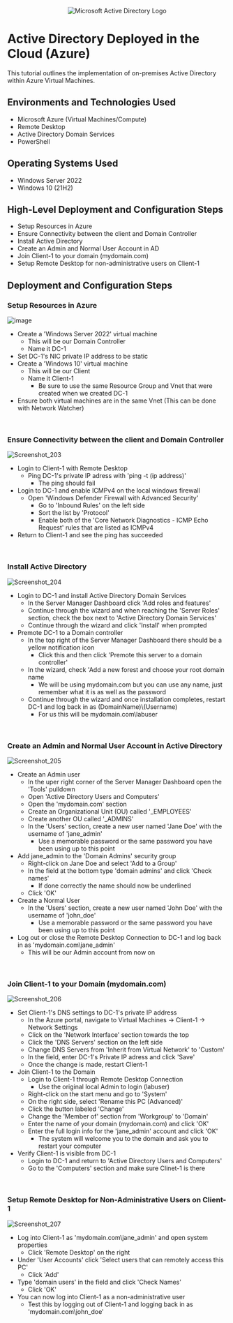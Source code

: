 <p align="center">
<img src="https://i.imgur.com/pU5A58S.png" alt="Microsoft Active Directory Logo"/>
</p>

<h1>Active Directory Deployed in the Cloud (Azure)</h1>
This tutorial outlines the implementation of on-premises Active Directory within Azure Virtual Machines.<br />


<h2>Environments and Technologies Used</h2>

- Microsoft Azure (Virtual Machines/Compute)
- Remote Desktop
- Active Directory Domain Services
- PowerShell

<h2>Operating Systems Used </h2>

- Windows Server 2022
- Windows 10 (21H2)

<h2>High-Level Deployment and Configuration Steps</h2>

- Setup Resources in Azure
- Ensure Connectivity between the client and Domain Controller
- Install Active Directory
- Create an Admin and Normal User Account in AD
- Join Client-1 to your domain (mydomain.com)
- Setup Remote Desktop for non-administrative users on Client-1


<h2>Deployment and Configuration Steps</h2>

<p>
<H3>Setup Resources in Azure</H3>

![image](https://github.com/user-attachments/assets/311e4c45-e7f7-49dc-bfa5-29319938c82f)

</p>
<p>

- Create a 'Windows Server 2022' virtual machine
  - This will be our Domain Controller
  - Name it DC-1
- Set DC-1's NIC private IP address to be static
- Create a 'Windows 10' virtual machine
  - This will be our Client
  - Name it Client-1
    - Be sure to use the same Resource Group and Vnet that were created when we created DC-1
- Ensure both virtual machines are in the same Vnet (This can be done with Network Watcher)

</p>
<br />

<p>
<h3>Ensure Connectivity between the client and Domain Controller</h3>

![Screenshot_203](https://github.com/user-attachments/assets/ca644e9f-f40e-4165-ab4c-b1c30ca22717)


</p>
<p>

- Login to Client-1 with Remote Desktop
    - Ping DC-1's private IP adress with 'ping -t (ip address)'
      - The ping should fail
- Login to DC-1 and enable ICMPv4 on the local windows firewall
  - Open 'Windows Defender Firewall with Advanced Security'
    - Go to 'Inbound Rules' on the left side
    - Sort the list by 'Protocol'
    - Enable both of the 'Core Network Diagnostics - ICMP Echo Request' rules that are listed as ICMPv4
- Return to Client-1 and see the ping has succeeded

</p>
<br />

<p>
<h3>Install Active Directory</h3>

![Screenshot_204](https://github.com/user-attachments/assets/3ba4ff87-b8a1-4a51-be55-c05bd38d8ad3)

</p>
<p>

- Login to DC-1 and install Active Directory Domain Services
  - In the Server Manager Dashboard click 'Add roles and features'
  - Continue through the wizard and when reaching the 'Server Roles' section, check the box next to 'Active Directory Domain Services'
  - Continue through the wizard and click 'Install' when prompted
- Premote DC-1 to a Domain controller
  - In the top right of the Server Manager Dashboard there should be a yellow notification icon
    - Click this and then click 'Premote this server to a domain controller'
  - In the wizard, check 'Add a new forest and choose your root domain name
    - We will be using mydomain.com but you can use any name, just remember what it is as well as the password
  - Continue through the wizard and once installation completes, restart DC-1 and log back in as (DomainName)\\(Username)
    - For us this will be mydomain.com\labuser
</p>
<br />
<p>
<h3>Create an Admin and Normal User Account in Active Directory</h3>

![Screenshot_205](https://github.com/user-attachments/assets/47fd20d2-c7f4-4b7d-b8da-fda15a507e08)


</p>
<p>

- Create an Admin user
  - In the uper right corner of the Server Manager Dashboard open the 'Tools' pulldown
  - Open 'Active Directory Users and Computers'
  - Open the 'mydomain.com' section
  - Create an Organizational Unit (OU) called '_EMPLOYEES'
  - Create another OU called '_ADMINS'
  - In the 'Users' section, create a new user named 'Jane Doe' with the username of 'jane_admin'
    - Use a memorable password or the same password you have been using up to this point
- Add jane_admin to the 'Domain Admins' security group
  - Right-click on Jane Doe and select 'Add to a Group'
  - In the field at the bottom type 'domain admins' and click 'Check names'
    - If done correctly the name should now be underlined
  - Click 'OK'
- Create a Normal User
  - In the 'Users' section, create a new user named 'John Doe' with the username of 'john_doe'
    - Use a memorable password or the same password you have been using up to this point
- Log out or close the Remote Desktop Connection to DC-1 and log back in as 'mydomain.com\jane_admin'
  - This will be our Admin account from now on
</p>
<br />

<p>
<h3>Join Client-1 to your Domain (mydomain.com)</h3>

![Screenshot_206](https://github.com/user-attachments/assets/5cc5f22c-972e-4ce7-9ca6-1ec5b34a8242)


</p>
<p>

- Set Client-1's DNS settings to DC-1's private IP address
  - In the Azure portal, navigate to Virtual Machines -> Client-1 -> Network Settings
  - Click on the 'Network Interface' section towards the top
  - Click the 'DNS Servers' section on the left side
  - Change DNS Servers from 'Inherit from Virtual Network' to 'Custom'
  - In the field, enter DC-1's Private IP adress and click 'Save'
  - Once the change is made, restart Client-1
- Join Client-1 to the Domain
  - Login to Client-1 through Remote Desktop Connection
    - Use the original local Admin to login (labuser)
  - Right-click on the start menu and go to 'System'
  - On the right side, select 'Rename this PC (Advanced)'
  - Click the button labeled 'Change'
  - Change the 'Member of' section from 'Workgroup' to 'Domain'
  - Enter the name of your domain (mydomain.com) and click 'OK'
  - Enter the full login info for the 'jane_admin' account and click 'OK'
    - The system will welcome you to the domain and ask you to restart your computer
- Verify Client-1 is visible from DC-1
  - Login to DC-1 and return to 'Active Directory Users and Computers'
  - Go to the 'Computers' section and make sure Clinet-1 is there

</p>
<br />

<p>
<h3>Setup Remote Desktop for Non-Administrative Users on Client-1</h3>

![Screenshot_207](https://github.com/user-attachments/assets/c6c79a66-5364-4612-80e9-99f71cdc5dd6)


</p>
<p>

- Log into Client-1 as 'mydomain.com\jane_admin' and open system properties
  - Click 'Remote Desktop' on the right
- Under 'User Accounts' click 'Select users that can remotely access this PC'
  - Click 'Add'
- Type 'domain users' in the field and click 'Check Names'
  - Click 'OK'
- You can now log into Client-1 as a non-administrative user
  - Test this by logging out of Client-1 and logging back in as 'mydomain.com\john_doe'
</p>
<br />
